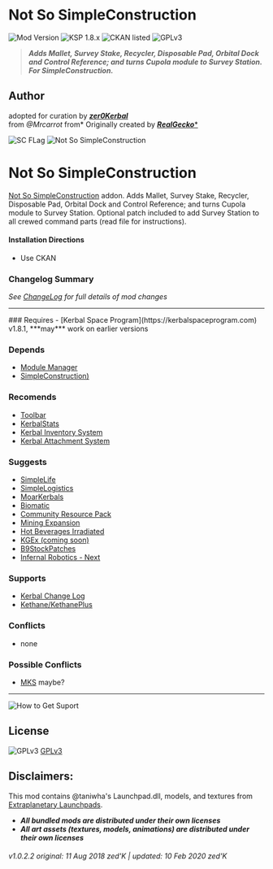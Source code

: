 <!-- Readme.md v1.2.0.1
Not So SimpleConstruction (NSSC)
created: 17 Jul 18
updated: 05 May 2021 -->

[MODVERSION]: 1.0.2.2
[KSPVERSION]: 1.8.x

<!-- Download on SpaceDock here or Github here.
Also available on CKAN. -->

# Not So SimpleConstruction
![Mod Version](https://img.shields.io/github/v/release/zer0Kerbal/NotSoSimpleConstruction?include_prereleases) 
![KSP 1.8.x](https://img.shields.io/badge/KSP%20version-1.8.x-66ccff.svg?style=flat-square) 
![CKAN listed](https://img.shields.io/badge/CKAN-Indexed-brightgreen.svg) ![GPLv3](https://img.shields.io/badge/SoftwareLicense-GPLv3-red "GPLv3") 

> ***Adds Mallet, Survey Stake, Recycler, Disposable Pad, Orbital Dock and Control Reference; and turns Cupola module to Survey Station. For SimpleConstruction.*** 
## Author
adopted for curation by ***[zer0Kerbal](https://forum.kerbalspaceprogram.com/index.php?/profile/190933-*/)*** <br>
from *@Mrcarrot* from* Originally created by [***RealGecko****](https://forum.kerbalspaceprogram.com/index.php?/profile/162682-*/)

![SC FLag](https://i.imgur.com/y01A9en.png "SimpleConstruction! Flag")
![Not So SimpleConstruction](http://i.imgur.com/EN4QU18.png "Not So SimpleConstruction")

# Not So SimpleConstruction
[Not So SimpleConstruction]() addon.
Adds Mallet, Survey Stake, Recycler, Disposable Pad, Orbital Dock and Control Reference; and turns Cupola module to Survey Station. Optional patch included to add Survey Station to all crewed command parts (read file for instructions).

#### Installation Directions 
- Use CKAN

### Changelog Summary
*See [ChangeLog](https://github.com/zer0Kerbal/SimpleConstruction/blob/master/Changelog.md) for full details of mod changes*
<hr>
### Requires
 - [Kerbal Space Program](https://kerbalspaceprogram.com) v1.8.1, ***may*** work on earlier versions

### Depends
- [Module Manager](http://forum.kerbalspaceprogram.com/index.php?/topic/50533-105-*)
- [SimpleConstruction)](https://forum.kerbalspaceprogram.com/index.php?/topic/191424-ksp-*)
 
### Recomends
- [Toolbar](https://forum.kerbalspaceprogram.com/index.php?/topic/161857-*)
- [KerbalStats](https://forum.kerbalspaceprogram.com/index.php?/topic/89285-*)
- [Kerbal Inventory System](http://forum.kerbalspaceprogram.com/index.php?/topic/149848-*)
- [Kerbal Attachment System](http://forum.kerbalspaceprogram.com/index.php?/topic/142594-*)

### Suggests
- [SimpleLife](https://forum.kerbalspaceprogram.com/index.php?/topic/191526-*)
- [SimpleLogistics](https://forum.kerbalspaceprogram.com/index.php?/topic/191045-*/)
- [MoarKerbals](https://forum.kerbalspaceprogram.com/index.php?/topic/191525-*)
- [Biomatic](https://forum.kerbalspaceprogram.com/index.php?/topic/191426-*)
- [Community Resource Pack](https://forum.kerbalspaceprogram.com/index.php?/topic/166314-*)
- [Mining Expansion](http://forum.kerbalspaceprogram.com/index.php?/topic/130325-*)
- [Hot Beverages Irradiated](https://github.com/zer0Kerbal/HotBeverageIrradiated)
- [KGEx (coming soon)](https://github.com/zer0Kerbal/)
- [B9StockPatches](https://forum.kerbalspaceprogram.com/index.php?/topic/190870-*)
- [Infernal Robotics - Next](https://forum.kerbalspaceprogram.com/index.php?/topic/184787-*)

### Supports
- [Kerbal Change Log](https://forum.kerbalspaceprogram.com/index.php?/topic/179207-*)
- [Kethane/KethanePlus](http://forum.kerbalspaceprogram.com/index.php?/topic/119480-*)

### Conflicts
- none

### Possible Conflicts
- [MKS]() maybe?
<hr>

![How to Get Suport](https://i.imgur.com/YdYfStN.jpg "https://forum.kerbalspaceprogram.com/index.php?/topic/83212*")

## License
![GPLv3](https://www.gnu.org/graphics/gplv3-or-later-sm.png) [GPLv3](https://www.gnu.org/licenses/gpl-3.0.html)  

## Disclaimers:
This mod contains @taniwha's Launchpad.dll, models, and  textures from [Extraplanetary Launchpads](http://forum.kerbalspaceprogram.com/index.php?/topic/54284-*).
- ***All bundled mods are distributed under their own licenses***<br>
- ***All art assets (textures, models, animations) are distributed under their own licenses***<br>

###### v1.0.2.2 original: 11 Aug 2018 zed'K | updated: 10 Feb 2020 zed'K

<!--
GPL 2.0
zer0Kerbal-->






